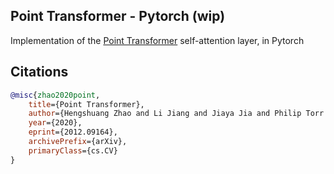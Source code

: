 ## Point Transformer - Pytorch (wip)

Implementation of the <a href="https://arxiv.org/abs/2012.09164">Point Transformer</a> self-attention layer, in Pytorch

## Citations

```bibtex
@misc{zhao2020point,
    title={Point Transformer}, 
    author={Hengshuang Zhao and Li Jiang and Jiaya Jia and Philip Torr and Vladlen Koltun},
    year={2020},
    eprint={2012.09164},
    archivePrefix={arXiv},
    primaryClass={cs.CV}
}
```
